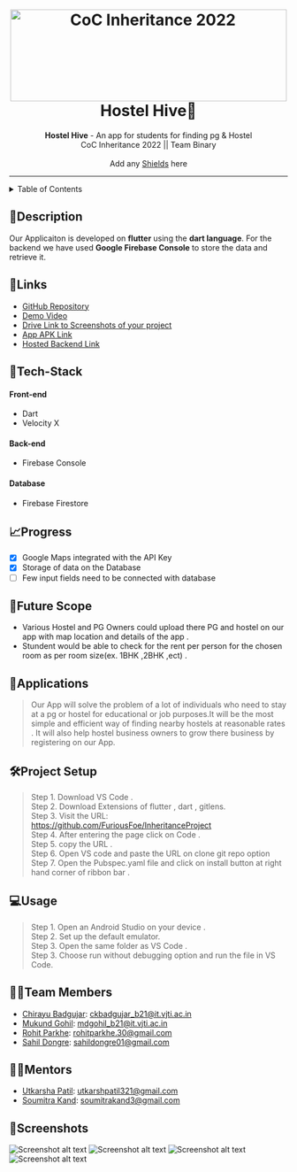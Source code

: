 
<h1 align="center">
  <a href="https://github.com/CommunityOfCoders/Inheritance-2022">
    <img src="https://res.cloudinary.com/dn6vz8exv/image/upload/v1665664791/inh_zzefoy.jpg" alt="CoC Inheritance 2022" width="500" height="166">
  </a>
  <br>
   Hostel Hive🏨
</h1>

<div align="center">
   <strong>Hostel Hive</strong> - An app for students for finding pg & Hostel<br>
  CoC Inheritance 2022 || Team Binary <br> <br>
  Add any <a href="https://shields.io/">Shields</a> here
</div>
<hr>

<details>
<summary>Table of Contents</summary>

- [Description](#description)
- [Links](#links)
- [Tech Stack](#tech-stack)
- [Progress](#progress)
- [Future Scope](#future-scope)
- [Applications](#applications)
- [Project Setup](#project-setup)
- [Usage](#usage)
- [Team Members](#team-members)
- [Mentors](#mentors)
- [Screenshots](#screenshots)

</details>

## 📝Description

Our Applicaiton is developed on **flutter** using the **dart language**. For the backend we have used **Google Firebase Console** to store the data and retrieve it.

## 🔗Links

- [GitHub Repository](https://github.com/FuriousFoe/InheritanceProject)
- [Demo Video](https://drive.google.com/file/d/1Gm8B-fzb-d8JgrAhASWUYeuO3Dg_yCAQ/view?usp=share_link)
- [Drive Link to Screenshots of your project](https://drive.google.com/drive/folders/14BcrxsFOd2seGqGgYPFOIV4Up9VppZjz?usp=share_link)
- [App APK Link]()
- [Hosted Backend Link](https://console.firebase.google.com)

## 🤖Tech-Stack

#### Front-end
- Dart
- Velocity X

#### Back-end
- Firebase Console

#### Database
- Firebase Firestore

## 📈Progress

- [x] Google Maps integrated with the API Key
- [x] Storage of data on the Database 
- [ ] Few input fields need to be connected with database

## 🔮Future Scope

- Various Hostel and PG Owners could upload there PG and hostel on our app with map location and details of the app . 
- Stundent would be able to check for the rent per person for the chosen room as per room size(ex. 1BHK ,2BHK ,ect) .

## 💸Applications

>Our App will solve the problem of a lot of individuals who need to stay at a pg or hostel for educational or job purposes.It will be the most simple and 
 efficient way of finding nearby hostels at reasonable rates . It will also help hostel business owners to grow there business by registering on our App.

## 🛠Project Setup

>Step 1. Download VS Code . <br>
 Step 2. Download Extensions of flutter , dart , gitlens.  <br>
 Step 3. Visit the URL: https://github.com/FuriousFoe/InheritanceProject  <br>
 Step 4. After entering the page click on Code . <br>
 Step 5. copy the URL . <br>
 Step 6. Open VS code and paste the URL on clone git repo option <br>
 Step 7. Open the Pubspec.yaml file and click on install button at right hand corner of ribbon bar . <br>

## 💻Usage

>Step 1. Open an Android Studio on your device . <br>
 Step 2. Set up the default emulator.  <br>
 Step 3. Open the same folder as VS Code .   <br>
 Step 3. Choose run without debugging option and run the file in VS Code. <br>

## 👨‍💻Team Members

- [Chirayu Badgujar](https://github.com/ckbadgujar2003 ): ckbadgujar_b21@it.vjti.ac.in
- [Mukund Gohil](https://github.com/gohilmukund123): mdgohil_b21@it.vjti.ac.in 
- [Rohit Parkhe](https://github.com/FuriousFoe): rohitparkhe.30@gmail.com
- [Sahil Dongre](https://github.com/sahil6145): sahildongre01@gmail.com

## 👨‍🏫Mentors

- [Utkarsha Patil](https://github.com/utkarsh-009): utkarshpatil321@gmail.com 
- [Soumitra Kand](https://github.com/soumitrakand7): soumitrakand3@gmail.com

## 📱Screenshots

![Screenshot alt text](https://github.com/FuriousFoe/InheritanceProject/blob/master/My%20apps/flutter_project/assets/images/home%20page.png "Here is a screenshot")
![Screenshot alt text](https://github.com/FuriousFoe/InheritanceProject/blob/master/My%20apps/flutter_project/assets/images/map.png "Here is a screenshot") 
![Screenshot alt text](https://github.com/FuriousFoe/InheritanceProject/blob/master/My%20apps/flutter_project/assets/images/home%20details%20page.png "Here is a screenshot") 
![Screenshot alt text](https://github.com/FuriousFoe/InheritanceProject/blob/master/My%20apps/flutter_project/assets/images/setting.png "Here is a screenshot") 





